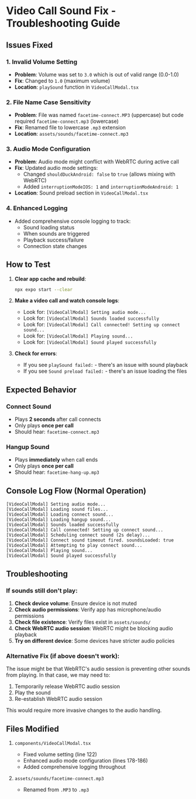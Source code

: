 # Video Call Sound Fix - Troubleshooting Guide

## Issues Fixed

### 1. **Invalid Volume Setting**
- **Problem**: Volume was set to `3.0` which is out of valid range (0.0-1.0)
- **Fix**: Changed to `1.0` (maximum volume)
- **Location**: `playSound` function in `VideoCallModal.tsx`

### 2. **File Name Case Sensitivity**
- **Problem**: File was named `facetime-connect.MP3` (uppercase) but code required `facetime-connect.mp3` (lowercase)
- **Fix**: Renamed file to lowercase `.mp3` extension
- **Location**: `assets/sounds/facetime-connect.mp3`

### 3. **Audio Mode Configuration**
- **Problem**: Audio mode might conflict with WebRTC during active call
- **Fix**: Updated audio mode settings:
  - Changed `shouldDuckAndroid: false` to `true` (allows mixing with WebRTC)
  - Added `interruptionModeIOS: 1` and `interruptionModeAndroid: 1`
- **Location**: Sound preload section in `VideoCallModal.tsx`

### 4. **Enhanced Logging**
- Added comprehensive console logging to track:
  - Sound loading status
  - When sounds are triggered
  - Playback success/failure
  - Connection state changes

## How to Test

1. **Clear app cache and rebuild**:
   ```bash
   npx expo start --clear
   ```

2. **Make a video call and watch console logs**:
   - Look for: `[VideoCallModal] Setting audio mode...`
   - Look for: `[VideoCallModal] Sounds loaded successfully`
   - Look for: `[VideoCallModal] Call connected! Setting up connect sound...`
   - Look for: `[VideoCallModal] Playing sound...`
   - Look for: `[VideoCallModal] Sound played successfully`

3. **Check for errors**:
   - If you see `playSound failed:` - there's an issue with sound playback
   - If you see `Sound preload failed:` - there's an issue loading the files

## Expected Behavior

### Connect Sound
- Plays **2 seconds** after call connects
- Only plays **once per call**
- Should hear: `facetime-connect.mp3`

### Hangup Sound
- Plays **immediately** when call ends
- Only plays **once per call**
- Should hear: `facetime-hang-up.mp3`

## Console Log Flow (Normal Operation)

```
[VideoCallModal] Setting audio mode...
[VideoCallModal] Loading sound files...
[VideoCallModal] Loading connect sound...
[VideoCallModal] Loading hangup sound...
[VideoCallModal] Sounds loaded successfully
[VideoCallModal] Call connected! Setting up connect sound...
[VideoCallModal] Scheduling connect sound (2s delay)...
[VideoCallModal] Connect sound timeout fired. soundsLoaded: true
[VideoCallModal] Attempting to play connect sound...
[VideoCallModal] Playing sound...
[VideoCallModal] Sound played successfully
```

## Troubleshooting

### If sounds still don't play:

1. **Check device volume**: Ensure device is not muted
2. **Check audio permissions**: Verify app has microphone/audio permissions
3. **Check file existence**: Verify files exist in `assets/sounds/`
4. **Check WebRTC audio session**: WebRTC might be blocking audio playback
5. **Try on different device**: Some devices have stricter audio policies

### Alternative Fix (if above doesn't work):

The issue might be that WebRTC's audio session is preventing other sounds from playing. In that case, we may need to:
1. Temporarily release WebRTC audio session
2. Play the sound
3. Re-establish WebRTC audio session

This would require more invasive changes to the audio handling.

## Files Modified

1. `components/VideoCallModal.tsx`
   - Fixed volume setting (line 122)
   - Enhanced audio mode configuration (lines 178-186)
   - Added comprehensive logging throughout
   
2. `assets/sounds/facetime-connect.mp3`
   - Renamed from `.MP3` to `.mp3`
